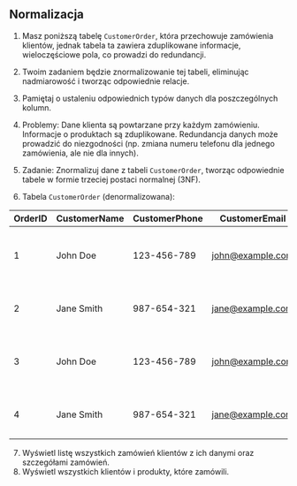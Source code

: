 ﻿## Normalizacja

1. Masz poniższą tabelę `CustomerOrder`, która przechowuje zamówienia klientów, 
jednak tabela ta zawiera zduplikowane informacje, wieloczęściowe pola, co prowadzi do redundancji. 
2. Twoim zadaniem będzie znormalizowanie tej tabeli, eliminując nadmiarowość i tworząc odpowiednie relacje.
3. Pamiętaj o ustaleniu odpowiednich typów danych dla poszczególnych kolumn.

4. Problemy:
Dane klienta są powtarzane przy każdym zamówieniu.
Informacje o produktach są zduplikowane.
Redundancja danych może prowadzić do niezgodności (np. zmiana numeru telefonu dla jednego zamówienia, ale nie dla innych).

5. Zadanie:
Znormalizuj dane z tabeli `CustomerOrder`, tworząc odpowiednie tabele w formie trzeciej postaci normalnej (3NF).

6. Tabela `CustomerOrder` (denormalizowana):

| OrderID | CustomerName | CustomerPhone | CustomerEmail     | Address                                    | ProductName | ProductPrice | Category   | Quantity | Discount | ShippingCost | OrderDate   |
|---------|--------------|---------------|-------------------|--------------------------------------------|-------------|--------------|------------|----------|----------|--------------|-------------|
| 1       | John Doe     | 123-456-789   | john@example.com  | ul. Przykładowa 1, 24-100 Warszawa, Poland | Laptop      | 1500         | Electronics| 1        | 100      | 50           | 2024-09-10  |
| 2       | Jane Smith   | 987-654-321   | jane@example.com  | ul. Fikcyjna 5, 24-100 Warszawa, Poland    | Smartphone  | 800          | Electronics| 2        | 50       | 20           | 2024-09-11  |
| 3       | John Doe     | 123-456-789   | john@example.com  | ul. Przykładowa 1, 24-100 Warszawa, Poland | Headphones  | 200          | Audio      | 1        | 10       | 5            | 2024-09-12  |
| 4       | Jane Smith   | 987-654-321   | jane@example.com  | ul. Fikcyjna 5, 24-100 Warszawa, Poland    | Laptop      | 1500         | Electronics| 1        | 100      | 50           | 2024-09-13  |

7. Wyświetl listę wszystkich zamówień klientów z ich danymi oraz szczegółami zamówień.
8. Wyświetl wszystkich klientów i produkty, które zamówili.